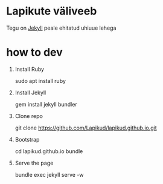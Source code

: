 # Lapikute väliveeb

Tegu on [Jekyll](https://jekyllrb.com/) peale ehitatud uhiuue lehega

# how to dev

1. Install Ruby

    sudo apt install ruby

2. Install Jekyll

    gem install jekyll bundler
    
3. Clone repo

    git clone https://github.com/Lapikud/lapikud.github.io.git 
    
4. Bootstrap 

    cd lapikud.github.io
    bundle

5. Serve the page

    bundle exec jekyll serve -w


